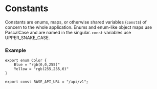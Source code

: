 Constants
==================
Constants are enums, maps, or otherwise shared variables (`const`s) of concern to the whole application.
Enums and enum-like object maps use PascalCase and are named in the singular. `const` variables use UPPER_SNAKE_CASE.

### Example

```
export enum Color {
    Blue = "rgb(0,0,255)"
    Yellow = "rgb(255,255,0)"
}

export const BASE_API_URL = "/api/v1";
```

